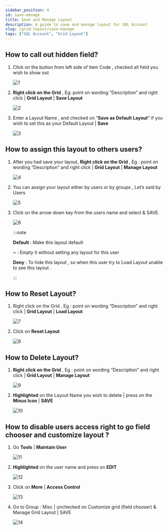 ```yaml
---
sidebar_position: 4
id: save-manage
title: Save and Manage Layout
description: A guide to save and manage layout for SQL Account
slug: /grid-layout/save-manage
tags: ["SQL Account", "Grid Layout"]
---
```


## How to call out hidden field?

1. Click on the button from left side of Item Code , checked all field you wish to show out

   ![1](../../static/img/grid-layout/save-manage-layout/1.png)

2. **Right click on the Grid** , Eg: point on wording “Description” and right click | **Grid Layout** | **Save Layout**

   ![2](../../static/img/grid-layout/save-manage-layout/2.png)

3. Enter a Layout Name , and checked on “**Save as Default Layout**” if you wish to set this as your Default Layout | **Save**

   ![3](../../static/img/grid-layout/save-manage-layout/3.png)

## How to assign this layout to others users?

1. After you had save your layout, **Right click on the Grid** , Eg : point on wording “Description” and right click | **Grid Layout** | **Manage Layout**

   ![4](../../static/img/grid-layout/save-manage-layout/4.png)

2. You can assign your layout either by users or by groups , Let’s said by Users

   ![5](../../static/img/grid-layout/save-manage-layout/5.png)

3. Click on the arrow down key from the users name and select & SAVE.

   ![6](../../static/img/grid-layout/save-manage-layout/6.png)

   :::note

   **Default** : Make this layout default

   **&minus;** : Empty it without setting any layout for this user

   **Deny** : To hide this layout , so when this user try to Load Layout unable to see this layout .

   :::

## How to Reset Layout?

1. Right click on the Grid , Eg : point on wording “Description” and right click | **Grid Layout** | **Load Layout**

   ![7](../../static/img/grid-layout/save-manage-layout/7.png)

2. Click on **Reset Layout**

   ![8](../../static/img/grid-layout/save-manage-layout/8.png)

## How to Delete Layout?

1. **Right click on the Grid** , Eg : point on wording “Description” and right click | **Grid Layout** | **Manage Layout**

   ![9](../../static/img/grid-layout/save-manage-layout/9.png)

2. **Highlighted** on the Layout Name you wish to delete | press on the **Minus Icon** | **SAVE**

   ![10](../../static/img/grid-layout/save-manage-layout/10.png)

## How to disable users access right to go field chooser and customize layout ?

1. Go **Tools** | **Maintain User**

   ![11](../../static/img/grid-layout/save-manage-layout/11.png)

2. **Highlighted** on the user name and press on **EDIT**

   ![12](../../static/img/grid-layout/save-manage-layout/12.png)

3. Click on **More** | **Access Control**

   ![13](../../static/img/grid-layout/save-manage-layout/13.png)

4. Go to Group : Misc | unchecked on Customize grid (field chooser) & Manage Grid Layout | SAVE

   ![14](../../static/img/grid-layout/save-manage-layout/14.png)
